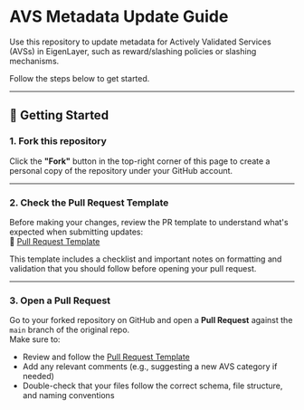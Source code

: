 # AVS Metadata Update Guide  

Use this repository to update metadata for Actively Validated Services (AVSs) in EigenLayer, such as reward/slashing policies or slashing mechanisms.  

Follow the steps below to get started.

---

## 🚀 Getting Started

### 1. Fork this repository

Click the **"Fork"** button in the top-right corner of this page to create a personal copy of the repository under your GitHub account.

---
### 2. Check the Pull Request Template

Before making your changes, review the PR template to understand what's expected when submitting updates:  
📄 [Pull Request Template](https://github.com/a41-official/dotrisk-criteria-dev/blob/main/.github/pull_request_template.md)

This template includes a checklist and important notes on formatting and validation that you should follow before opening your pull request.

---

### 3. Open a Pull Request
Go to your forked repository on GitHub and open a **Pull Request** against the `main` branch of the original repo.  
Make sure to:
- Review and follow the [Pull Request Template](https://github.com/a41-official/dotrisk-criteria-dev/blob/main/.github/pull_request_template.md)
- Add any relevant comments (e.g., suggesting a new AVS category if needed)
- Double-check that your files follow the correct schema, file structure, and naming conventions
